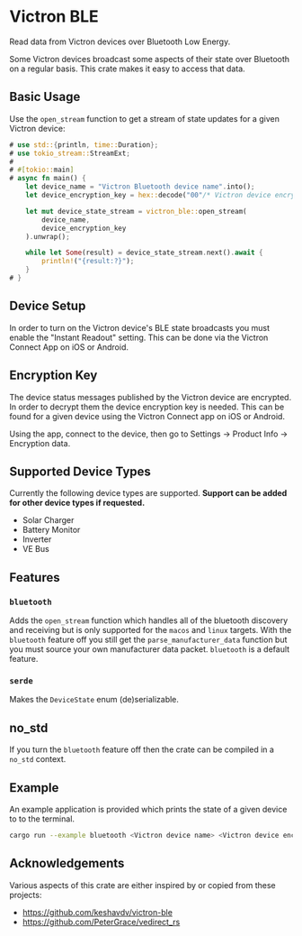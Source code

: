 # Victron BLE

Read data from Victron devices over Bluetooth Low Energy.

Some Victron devices broadcast some aspects of their state over Bluetooth on a regular basis. This crate makes it easy to access that data.

## Basic Usage

Use the `open_stream` function to get a stream of state updates for a given
Victron device:

```rust
# use std::{println, time::Duration};
# use tokio_stream::StreamExt;
#
# #[tokio::main]
# async fn main() {
    let device_name = "Victron Bluetooth device name".into();
    let device_encryption_key = hex::decode("00"/* Victron device encryption key. See below. */).unwrap();

    let mut device_state_stream = victron_ble::open_stream(
        device_name,
        device_encryption_key
    ).unwrap();

    while let Some(result) = device_state_stream.next().await {
        println!("{result:?}");
    }
# }
```

## Device Setup

In order to turn on the Victron device's BLE state broadcasts you must enable the "Instant Readout"
setting. This can be done via the Victron Connect App on iOS or Android.

## Encryption Key

The device status messages published by the Victron device are encrypted. In order
to decrypt them the device encryption key is needed. This can be found for a given
device using the Victron Connect app on iOS or Android.

Using the app, connect to the device, then go to Settings -> Product Info -> Encryption data.

## Supported Device Types

Currently the following device types are supported. **Support can be added for other device types if requested.**

- Solar Charger
- Battery Monitor
- Inverter
- VE Bus

## Features

### `bluetooth`

Adds the `open_stream` function which handles all of the bluetooth discovery and receiving but is only supported for the `macos` and `linux` targets. With the `bluetooth` feature off you still get the `parse_manufacturer_data` function but you must source your own manufacturer data packet. `bluetooth` is a default feature.

### `serde`

Makes the `DeviceState` enum (de)serializable.

## no_std

If you turn the `bluetooth` feature off then the crate can be compiled in a `no_std` context.

## Example

An example application is provided which prints the state of a given device to to the terminal.

```bash
cargo run --example bluetooth <Victron device name> <Victron device encryption key>
```

## Acknowledgements

Various aspects of this crate are either inspired by or copied from these
projects:

- <https://github.com/keshavdv/victron-ble>
- <https://github.com/PeterGrace/vedirect_rs>



